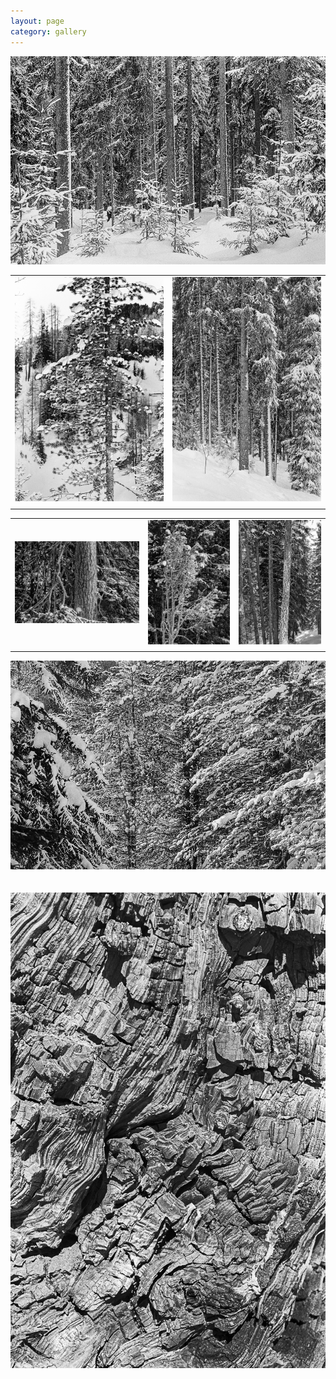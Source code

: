 ```yaml
---
layout: page
category: gallery
---
```


![](/fig_conifers/Image-7.jpg)

|||
|:------------------------:|:------------------------:|
|![](/fig_conifers/Image-2.jpg) | ![](/fig_conifers/Image-4.jpg)|
|||

||||
|:------------------------:|:------------------------:|:------------------------:|
|![](/fig_conifers/Image-1.jpg) | ![](/fig_conifers/Image-3.jpg)|![](/fig_conifers/Image-5.jpg)|
||||

![](/fig_conifers/Image-6.jpg)
\
\
\
![](/fig_conifers/Image-8.jpg)
